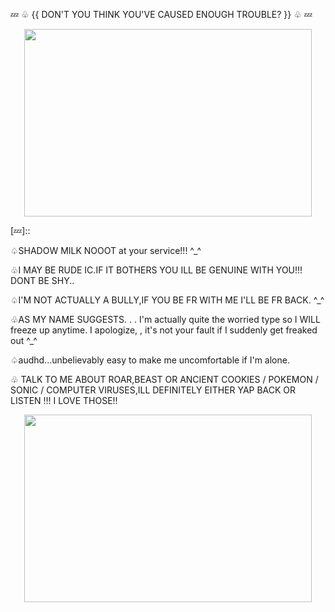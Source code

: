 💤 ♧ {{ DON'T YOU THINK YOU'VE CAUSED ENOUGH TROUBLE? }} ♧ 💤


<p align="center">
  <img width="460" height="300" src="https://github.com/user-attachments/assets/554570f6-ea43-4df3-899f-7a9543925874">
</p>
[💤]::

♤SHADOW MILK NOOOT at your service!!! ^_^


♧I MAY BE RUDE IC.IF IT BOTHERS YOU ILL BE GENUINE WITH YOU!!! DONT BE SHY..


♤I'M NOT ACTUALLY A BULLY,IF YOU BE FR WITH ME I'LL BE FR BACK. ^_^

[💤]::
♧AS MY NAME SUGGESTS. . . I'm actually quite the worried type so I WILL freeze up anytime. I apologize, , it's not your fault if I suddenly get freaked out ^_^


♤audhd...unbelievably easy to make me uncomfortable if I'm alone.

♧
TALK TO ME ABOUT ROAR,BEAST OR ANCIENT COOKIES / POKEMON / SONIC / COMPUTER VIRUSES,ILL DEFINITELY EITHER YAP BACK OR LISTEN !!! I LOVE THOSE!!
<p align="center">
  <img width="460" height="300" src="https://github.com/user-attachments/assets/6feec68f-4470-400b-bb36-7aad3138cb3b">
</p>  
